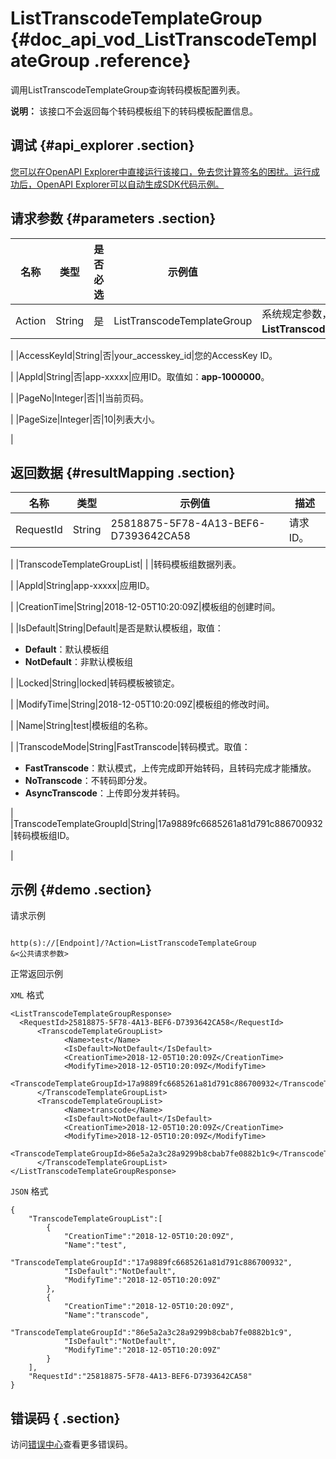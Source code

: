 # ListTranscodeTemplateGroup {#doc_api_vod_ListTranscodeTemplateGroup .reference}

调用ListTranscodeTemplateGroup查询转码模板配置列表。

**说明：** 该接口不会返回每个转码模板组下的转码模板配置信息。

## 调试 {#api_explorer .section}

[您可以在OpenAPI Explorer中直接运行该接口，免去您计算签名的困扰。运行成功后，OpenAPI Explorer可以自动生成SDK代码示例。](https://api.aliyun.com/#product=vod&api=ListTranscodeTemplateGroup&type=RPC&version=2017-03-21)

## 请求参数 {#parameters .section}

|名称|类型|是否必选|示例值|描述|
|--|--|----|---|--|
|Action|String|是|ListTranscodeTemplateGroup|系统规定参数，取值：**ListTranscodeTemplateGroup**。

 |
|AccessKeyId|String|否|your\_accesskey\_id|您的AccessKey ID。

 |
|AppId|String|否|app-xxxxx|应用ID。取值如：**app-1000000**。

 |
|PageNo|Integer|否|1|当前页码。

 |
|PageSize|Integer|否|10|列表大小。

 |

## 返回数据 {#resultMapping .section}

|名称|类型|示例值|描述|
|--|--|---|--|
|RequestId|String|25818875-5F78-4A13-BEF6-D7393642CA58|请求ID。

 |
|TranscodeTemplateGroupList| | |转码模板组数据列表。

 |
|AppId|String|app-xxxxx|应用ID。

 |
|CreationTime|String|2018-12-05T10:20:09Z|模板组的创建时间。

 |
|IsDefault|String|Default|是否是默认模板组，取值：

 -   **Default**：默认模板组
-   **NotDefault**：非默认模板组

 |
|Locked|String|locked|转码模板被锁定。

 |
|ModifyTime|String|2018-12-05T10:20:09Z|模板组的修改时间。

 |
|Name|String|test|模板组的名称。

 |
|TranscodeMode|String|FastTranscode|转码模式。取值：

 -   **FastTranscode**：默认模式，上传完成即开始转码，且转码完成才能播放。
-   **NoTranscode**：不转码即分发。
-   **AsyncTranscode**：上传即分发并转码。

 |
|TranscodeTemplateGroupId|String|17a9889fc6685261a81d791c886700932|转码模板组ID。

 |

## 示例 {#demo .section}

请求示例

``` {#request_demo}

http(s)://[Endpoint]/?Action=ListTranscodeTemplateGroup
&<公共请求参数>

```

正常返回示例

`XML` 格式

``` {#xml_return_success_demo}
<ListTranscodeTemplateGroupResponse>
  <RequestId>25818875-5F78-4A13-BEF6-D7393642CA58</RequestId>
	  <TranscodeTemplateGroupList>
		    <Name>test</Name>
		    <IsDefault>NotDefault</IsDefault>
		    <CreationTime>2018-12-05T10:20:09Z</CreationTime>
		    <ModifyTime>2018-12-05T10:20:09Z</ModifyTime>
		    <TranscodeTemplateGroupId>17a9889fc6685261a81d791c886700932</TranscodeTemplateGroupId>
	  </TranscodeTemplateGroupList>
	  <TranscodeTemplateGroupList>
		    <Name>transcode</Name>
		    <IsDefault>NotDefault</IsDefault>
		    <CreationTime>2018-12-05T10:20:09Z</CreationTime>
		    <ModifyTime>2018-12-05T10:20:09Z</ModifyTime>
		    <TranscodeTemplateGroupId>86e5a2a3c28a9299b8cbab7fe0882b1c9</TranscodeTemplateGroupId>
	  </TranscodeTemplateGroupList>
</ListTranscodeTemplateGroupResponse>
```

`JSON` 格式

``` {#json_return_success_demo}
{
	"TranscodeTemplateGroupList":[
		{
			"CreationTime":"2018-12-05T10:20:09Z",
			"Name":"test",
			"TranscodeTemplateGroupId":"17a9889fc6685261a81d791c886700932",
			"IsDefault":"NotDefault",
			"ModifyTime":"2018-12-05T10:20:09Z"
		},
		{
			"CreationTime":"2018-12-05T10:20:09Z",
			"Name":"transcode",
			"TranscodeTemplateGroupId":"86e5a2a3c28a9299b8cbab7fe0882b1c9",
			"IsDefault":"NotDefault",
			"ModifyTime":"2018-12-05T10:20:09Z"
		}
	],
	"RequestId":"25818875-5F78-4A13-BEF6-D7393642CA58"
}
```

## 错误码 { .section}

访问[错误中心](https://error-center.aliyun.com/status/product/vod)查看更多错误码。

